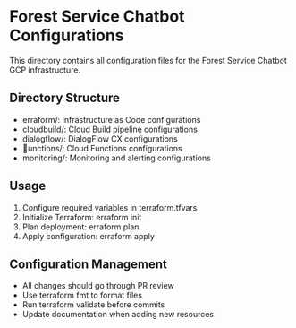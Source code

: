 ﻿# Forest Service Chatbot Configurations

This directory contains all configuration files for the Forest Service Chatbot GCP infrastructure.

## Directory Structure

- 	erraform/: Infrastructure as Code configurations
- cloudbuild/: Cloud Build pipeline configurations
- dialogflow/: DialogFlow CX configurations
- unctions/: Cloud Functions configurations
- monitoring/: Monitoring and alerting configurations

## Usage

1. Configure required variables in terraform.tfvars
2. Initialize Terraform: 	erraform init
3. Plan deployment: 	erraform plan
4. Apply configuration: 	erraform apply

## Configuration Management

- All changes should go through PR review
- Use terraform fmt to format files
- Run terraform validate before commits
- Update documentation when adding new resources
